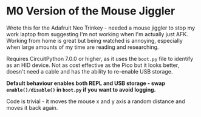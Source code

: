 # M0 Version of the Mouse Jiggler

Wrote this for the Adafruit Neo Trinkey - needed a mouse jiggler to stop my work laptop from suggesting I'm not working when I'm actually just AFK. Working from home is great but being watched is annoying, especially when large amounts of my time are reading and researching.

Requires CircuitPython 7.0.0 or higher, as it uses the `boot.py` file to identify as an HID device. Not as cost effective as the Pico but it looks better, doesn't need a cable and has the ability to re-enable USB storage.

**Default behaviour enables both REPL and USB storage - swap `enable()/disable()` in `boot.py` if you want to avoid logging.**

Code is trivial - it  moves the mouse x and y axis a random distance and moves it back again. 
